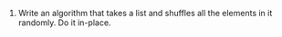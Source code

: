 1) Write an algorithm that takes a list and shuffles all the elements in it randomly. Do it in-place.